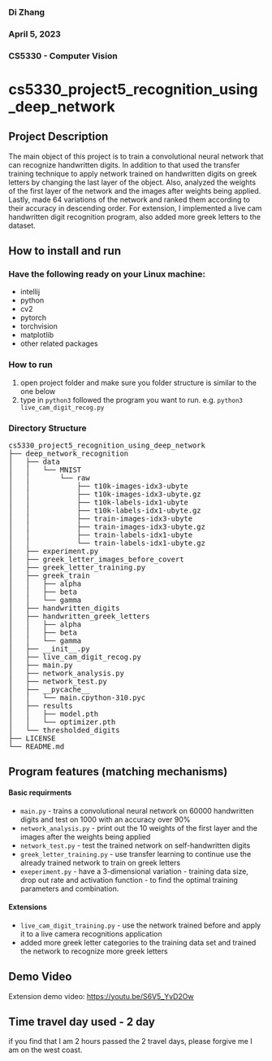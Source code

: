 ### Di Zhang
### April 5, 2023
### CS5330 - Computer Vision

# cs5330_project5_recognition_using_deep_network

## Project Description

The main object of this project is to train a convolutional neural network that can recognize handwritten digits. In 
addition to that used the transfer training technique to apply network trained on handwritten digits on greek letters by 
changing the last layer of the object. Also, analyzed the weights of the first layer of the network and the images after 
weights being applied. Lastly, made 64 variations of the network and ranked them according to their accuracy in descending
order. For extension, I implemented a live cam handwritten digit recognition program, also added more greek letters to
the dataset.

## How to install and run
### Have the following ready on your **Linux** machine:

- intellij
- python
- cv2
- pytorch
- torchvision
- matplotlib
- other related packages

### How to run

1. open project folder and make sure you folder structure is similar to the one below
2. type in `python3` followed the program you want to run. e.g. `python3 live_cam_digit_recog.py`

### Directory Structure
<pre>
cs5330_project5_recognition_using_deep_network
├── deep_network_recognition
│   ├── data
│   │   └── MNIST
│   │       └── raw
│   │           ├── t10k-images-idx3-ubyte
│   │           ├── t10k-images-idx3-ubyte.gz
│   │           ├── t10k-labels-idx1-ubyte
│   │           ├── t10k-labels-idx1-ubyte.gz
│   │           ├── train-images-idx3-ubyte
│   │           ├── train-images-idx3-ubyte.gz
│   │           ├── train-labels-idx1-ubyte
│   │           └── train-labels-idx1-ubyte.gz
│   ├── experiment.py
│   ├── greek_letter_images_before_covert
│   ├── greek_letter_training.py
│   ├── greek_train
│   │   ├── alpha
│   │   ├── beta
│   │   └── gamma
│   ├── handwritten_digits
│   ├── handwritten_greek_letters
│   │   ├── alpha
│   │   ├── beta
│   │   └── gamma
│   ├── __init__.py
│   ├── live_cam_digit_recog.py
│   ├── main.py
│   ├── network_analysis.py
│   ├── network_test.py
│   ├── __pycache__
│   │   └── main.cpython-310.pyc
│   ├── results
│   │   ├── model.pth
│   │   └── optimizer.pth
│   └── thresholded_digits
├── LICENSE
└── README.md
</pre>

## Program features (matching mechanisms)

#### Basic requirments

- `main.py` - trains a convolutional neural network on 60000 handwritten digits and test on 1000 with an accuracy over 90%
- `network_analysis.py` - print out the 10 weights of the first layer and the images after the weights being applied
- `network_test.py` - test the trained network on self-handwritten digits
- `greek_letter_training.py` - use transfer learning to continue use the already trained network to train on greek letters
- `exeperiment.py` - have a 3-dimensional variation - training data size, drop out rate and activation function - to find the 
optimal training parameters and combination.

#### Extensions
- `live_cam_digit_training.py` - use the network trained before and apply it to a live camera recognitions application
- added more greek letter categories to the training data set and trained the network to recognize more greek letters  

## Demo Video
Extension demo video:
https://youtu.be/S6V5_YvD2Ow

## Time travel day used - 2 day
if you find that I am 2 hours passed the 2 travel days, please forgive me I am on the west coast.